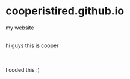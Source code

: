 # cooperistired.github.io
my website
<html>
  <title>website</title>
  </head>
  <body>
  <br>hi guys this is cooper</p>
  <br>
  <br>I coded this :)
  </body>
  </html>
